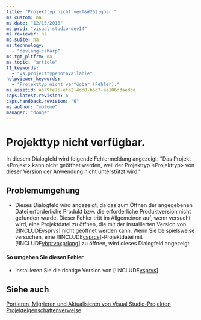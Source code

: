 ```yaml
---
title: "Projekttyp nicht verf&#252;gbar."
ms.custom: na
ms.date: "12/15/2016"
ms.prod: "visual-studio-dev14"
ms.reviewer: na
ms.suite: na
ms.technology: 
  - "devlang-csharp"
ms.tgt_pltfrm: na
ms.topic: "article"
f1_keywords: 
  - "vs.projecttypenotavailable"
helpviewer_keywords: 
  - "Projekttyp nicht verfügbar (Fehler)."
ms.assetid: a579fe75-efa2-4dd0-b5d7-ae106d3aedbd
caps.latest.revision: 6
caps.handback.revision: "6"
ms.author: "mblome"
manager: "douge"
---
```

# Projekttyp nicht verf&#252;gbar.
In diesem Dialogfeld wird folgende Fehlermeldung angezeigt: "Das Projekt \<Projekt\> kann nicht geöffnet werden, weil der Projekttyp \<Projekttyp\> von dieser Version der Anwendung nicht unterstützt wird."  
  
## Problemumgehung  
  
-   Dieses Dialogfeld wird angezeigt, da das zum Öffnen der angegebenen Datei erforderliche Produkt bzw. die erforderliche Produktversion nicht gefunden wurde.  Dieser Fehler tritt im Allgemeinen auf, wenn versucht wird, eine Projektdatei zu öffnen, die mit der installierten Version von [!INCLUDE[vsprvs](../assembler/masm/includes/vsprvs_md.md)] nicht geöffnet werden kann.  Wenn Sie beispielsweise versuchen, eine [!INCLUDE[csprcs](../ide/includes/csprcs_md.md)]\-Projektdatei mit [!INCLUDE[vbprvbxprlong](../misc/includes/vbprvbxprlong_md.md)] zu öffnen, wird dieses Dialogfeld angezeigt.  
  
#### So umgehen Sie diesen Fehler  
  
-   Installieren Sie die richtige Version von [!INCLUDE[vsprvs](../assembler/masm/includes/vsprvs_md.md)].  
  
## Siehe auch  
 [Portieren, Migrieren und Aktualisieren von Visual Studio\-Projekten](../Topic/Porting,%20Migrating,%20and%20Upgrading%20Visual%20Studio%20Projects.md)   
 [Projekteigenschaftenverweise](../Topic/Project%20Properties%20Reference.md)